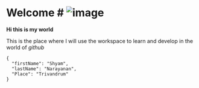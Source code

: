 # Welcome # ![image](https://github.com/Shyam-Narayanan/hello-world/assets/135091746/beacc183-f8f8-4045-8f81-acb14934a339)


**Hi this is my world**

This is the place where I will use the workspace to learn and develop in the world of *github*

```
{
  "firstName": "Shyam",
  "lastName": "Narayanan",
  "Place": "Trivandrum"
}
```

